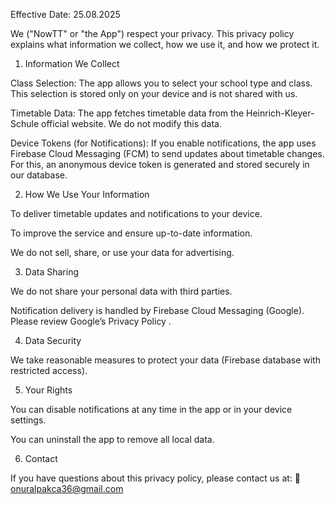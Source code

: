 Effective Date: 25.08.2025

We ("NowTT" or "the App") respect your privacy. This privacy policy explains what information we collect, how we use it, and how we protect it.

1. Information We Collect

Class Selection: The app allows you to select your school type and class. This selection is stored only on your device and is not shared with us.

Timetable Data: The app fetches timetable data from the Heinrich-Kleyer-Schule official website. We do not modify this data.

Device Tokens (for Notifications): If you enable notifications, the app uses Firebase Cloud Messaging (FCM) to send updates about timetable changes. For this, an anonymous device token is generated and stored securely in our database.

2. How We Use Your Information

To deliver timetable updates and notifications to your device.

To improve the service and ensure up-to-date information.

We do not sell, share, or use your data for advertising.

3. Data Sharing

We do not share your personal data with third parties.

Notification delivery is handled by Firebase Cloud Messaging (Google). Please review Google’s Privacy Policy
.

4. Data Security

We take reasonable measures to protect your data (Firebase database with restricted access).

5. Your Rights

You can disable notifications at any time in the app or in your device settings.

You can uninstall the app to remove all local data.

6. Contact

If you have questions about this privacy policy, please contact us at:
📧 onuralpakca36@gmail.com
